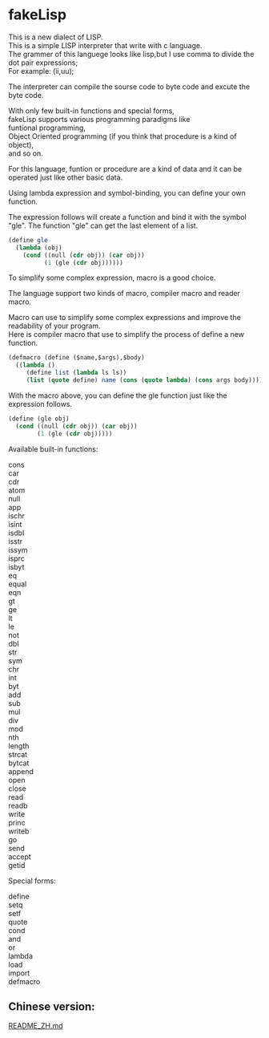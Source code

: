 # fakeLisp

This is a new dialect of LISP.  
This is a simple LISP interpreter that write with c language.  
The grammer of this languege looks like lisp,but I use comma to divide the dot pair expressions;  
For example: (ii,uu);  

The interpreter can compile the sourse code to byte code and excute the byte code.  

With only few built-in functions and special forms,   
fakeLisp supports various programming paradigms like   
funtional programming,  
Object Oriented programming (if you think that procedure is a kind of object),  
and so on.  

For this language, funtion or procedure are a kind of data and it can be operated just like other basic data.  

Using lambda expression and symbol-binding, you can define your own function.   

The expression follows will create a function and bind it with the symbol "gle". The function "gle" can get the last element of a list.  

```scheme
(define gle
  (lambda (obj)
    (cond ((null (cdr obj)) (car obj))
          (1 (gle (cdr obj))))))
```

To simplify some complex expression, macro is a good choice.  

The language support two kinds of macro, compiler macro and reader macro.  

Macro can use to simplify some complex expressions and improve the readability of your program.  
Here is compiler macro that use to simplify the process of define a new function.  

```scheme
(defmacro (define ($name,$args),$body)
  ((lambda ()
     (define list (lambda ls ls))
     (list (quote define) name (cons (quote lambda) (cons args body))))))
```

With the macro above, you can define the gle function just like the expression follows.  

```scheme
(define (gle obj)
  (cond ((null (cdr obj)) (car obj))
        (1 (gle (cdr obj)))))
```

Available built-in functions:

cons  
car  
cdr  
atom  
null  
app  
ischr  
isint  
isdbl  
isstr  
issym  
isprc  
isbyt  
eq  
equal  
eqn  
gt  
ge  
lt  
le  
not  
dbl  
str  
sym  
chr  
int  
byt  
add  
sub  
mul  
div  
mod  
nth  
length  
strcat  
bytcat  
append  
open  
close  
read  
readb  
write  
princ   
writeb  
go  
send  
accept  
getid  

Special forms:  

define  
setq  
setf  
quote  
cond  
and  
or  
lambda  
load  
import  
defmacro  

##  Chinese version:  
[README_ZH.md](./README_ZH.md)
